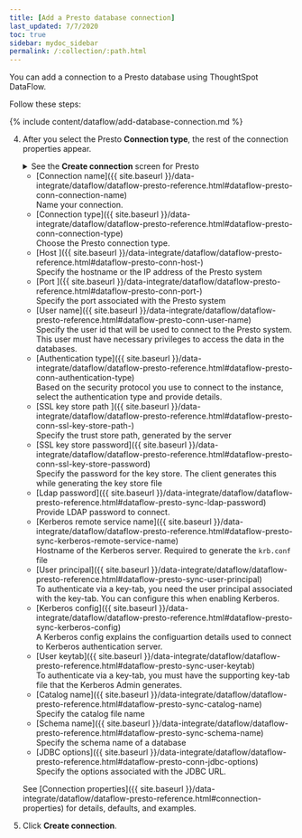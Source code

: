 ```yaml
---
title: [Add a Presto database connection]
last_updated: 7/7/2020
toc: true
sidebar: mydoc_sidebar
permalink: /:collection/:path.html
---
```

You can add a connection to a Presto database using ThoughtSpot DataFlow.

Follow these steps:


{% include content/dataflow/add-database-connection.md %}

4. After you select the Presto **Connection type**, the rest of the connection properties appear.

    <details>
      <summary>See the <strong>Create connection</strong> screen for Presto</summary>
        <p>
        <img src="../../images/dataflow-presto-create.png" alt="Create Presto connection" /></p>
    </details>

    * [Connection name]({{ site.baseurl }}/data-integrate/dataflow/dataflow-presto-reference.html#dataflow-presto-conn-connection-name)<br/>Name your connection.
    * [Connection type]({{ site.baseurl }}/data-integrate/dataflow/dataflow-presto-reference.html#dataflow-presto-conn-connection-type)<br/>Choose the Presto connection type.
    * [Host ]({{ site.baseurl }}/data-integrate/dataflow/dataflow-presto-reference.html#dataflow-presto-conn-host-)<br/>Specify the hostname or the IP address of the Presto system
    * [Port ]({{ site.baseurl }}/data-integrate/dataflow/dataflow-presto-reference.html#dataflow-presto-conn-port-)<br/>Specify the port associated with the Presto system
    * [User name]({{ site.baseurl }}/data-integrate/dataflow/dataflow-presto-reference.html#dataflow-presto-conn-user-name)<br/>Specify the user id that will be used to connect to the Presto system. This user must have necessary privileges to access the data in the databases.
    * [Authentication type]({{ site.baseurl }}/data-integrate/dataflow/dataflow-presto-reference.html#dataflow-presto-conn-authentication-type)<br/>Based on the security protocol you use to connect to the instance, select the authentication type and provide details.
    * [SSL key store path ]({{ site.baseurl }}/data-integrate/dataflow/dataflow-presto-reference.html#dataflow-presto-conn-ssl-key-store-path-)<br/>Specify the trust store path, generated by the server
    * [SSL key store password]({{ site.baseurl }}/data-integrate/dataflow/dataflow-presto-reference.html#dataflow-presto-conn-ssl-key-store-password)<br/>Specify the password for the key store. The client generates this while generating the key store file
    * [Ldap password]({{ site.baseurl }}/data-integrate/dataflow/dataflow-presto-reference.html#dataflow-presto-sync-ldap-password)<br/>Provide LDAP password to connect.
    * [Kerberos remote service name]({{ site.baseurl }}/data-integrate/dataflow/dataflow-presto-reference.html#dataflow-presto-sync-kerberos-remote-service-name)<br/>Hostname of the Kerberos server. Required to generate the <code>krb.conf</code> file
    * [User principal]({{ site.baseurl }}/data-integrate/dataflow/dataflow-presto-reference.html#dataflow-presto-sync-user-principal)<br/>To authenticate via a key-tab, you need the user principal associated with the key-tab. You can configure this when enabling Kerberos.
    * [Kerberos config]({{ site.baseurl }}/data-integrate/dataflow/dataflow-presto-reference.html#dataflow-presto-sync-kerberos-config)<br/>A Kerberos config explains the configuartion details used to connect to Kerberos authentication server.
    * [User keytab]({{ site.baseurl }}/data-integrate/dataflow/dataflow-presto-reference.html#dataflow-presto-sync-user-keytab)<br/>To authenticate via a key-tab, you must have the supporting key-tab file that the Kerberos Admin generates.
    * [Catalog name]({{ site.baseurl }}/data-integrate/dataflow/dataflow-presto-reference.html#dataflow-presto-sync-catalog-name)<br/>Specify the catalog file name
    * [Schema name]({{ site.baseurl }}/data-integrate/dataflow/dataflow-presto-reference.html#dataflow-presto-sync-schema-name)<br/>Specify the schema name of a database
    * [JDBC options]({{ site.baseurl }}/data-integrate/dataflow/dataflow-presto-reference.html#dataflow-presto-conn-jdbc-options)<br/>Specify the options associated with the JDBC URL.

   See [Connection properties]({{ site.baseurl }}/data-integrate/dataflow/dataflow-presto-reference.html#connection-properties) for details, defaults, and examples.

5. Click **Create connection**.   
